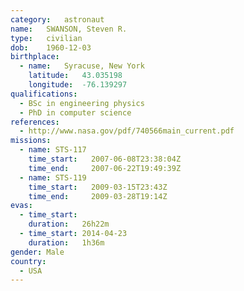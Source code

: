 ```yaml
---
category:	astronaut
name:	SWANSON, Steven R.
type:	civilian
dob:	1960-12-03
birthplace:
  - name:	Syracuse, New York
    latitude:	43.035198
    longitude:	-76.139297
qualifications:
  - BSc in engineering physics
  - PhD in computer science
references:
  - http://www.nasa.gov/pdf/740566main_current.pdf
missions:
  - name: STS-117
    time_start:   2007-06-08T23:38:04Z
    time_end:     2007-06-22T19:49:39Z
  - name: STS-119
    time_start:   2009-03-15T23:43Z
    time_end:     2009-03-28T19:14Z
evas:
  - time_start: 
    duration:   26h22m
  - time_start: 2014-04-23
    duration:   1h36m
gender:	Male
country:
  - USA
---
```

